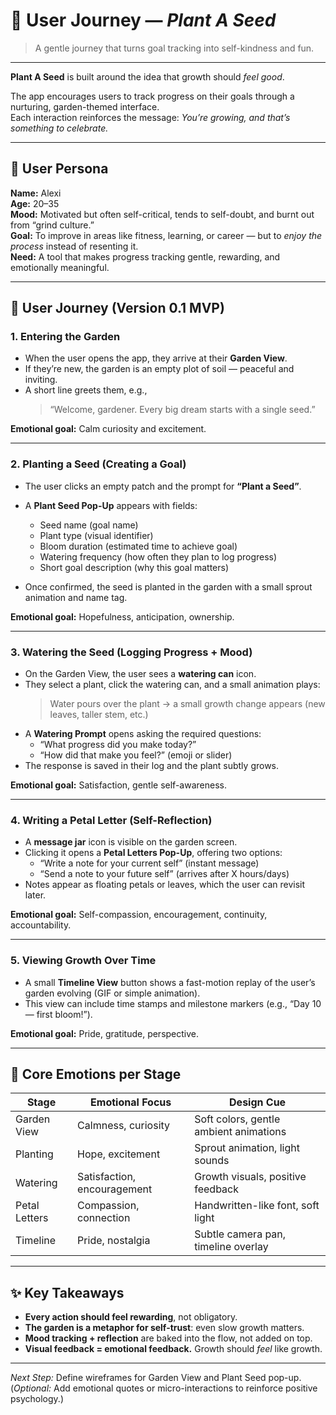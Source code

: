 # 🌱 User Journey — *Plant A Seed*

> A gentle journey that turns goal tracking into self-kindness and fun.

---

**Plant A Seed** is built around the idea that growth should *feel good*.  

The app encourages users to track progress on their goals through a nurturing, garden-themed interface.  
Each interaction reinforces the message: *You’re growing, and that’s something to celebrate.*

---

## 🧭 User Persona
**Name:** Alexi  
**Age:** 20–35  
**Mood:** Motivated but often self-critical, tends to self-doubt, and burnt out from “grind culture.”  
**Goal:** To improve in areas like fitness, learning, or career — but to *enjoy the process* instead of resenting it.  
**Need:** A tool that makes progress tracking gentle, rewarding, and emotionally meaningful.

---

## 🌿 User Journey (Version 0.1 MVP)

### 1. Entering the Garden
- When the user opens the app, they arrive at their **Garden View**.  
- If they’re new, the garden is an empty plot of soil — peaceful and inviting.  
- A short line greets them, e.g.,  
  > “Welcome, gardener. Every big dream starts with a single seed.”

**Emotional goal:** Calm curiosity and excitement.

---

### 2. Planting a Seed (Creating a Goal)
- The user clicks an empty patch and the prompt for **“Plant a Seed”**.  
- A **Plant Seed Pop-Up** appears with fields:
  - Seed name (goal name)
  - Plant type (visual identifier)
  - Bloom duration (estimated time to achieve goal)
  - Watering frequency (how often they plan to log progress)
  - Short goal description (why this goal matters)

- Once confirmed, the seed is planted in the garden with a small sprout animation and name tag.

**Emotional goal:** Hopefulness, anticipation, ownership.

---

### 3. Watering the Seed (Logging Progress + Mood)
- On the Garden View, the user sees a **watering can** icon.  
- They select a plant, click the watering can, and a small animation plays:  
  > Water pours over the plant → a small growth change appears (new leaves, taller stem, etc.)
- A **Watering Prompt** opens asking the required questions:
  - “What progress did you make today?”
  - “How did that make you feel?” (emoji or slider)
- The response is saved in their log and the plant subtly grows.

**Emotional goal:** Satisfaction, gentle self-awareness.

---

### 4. Writing a Petal Letter (Self-Reflection)
- A **message jar** icon is visible on the garden screen.  
- Clicking it opens a **Petal Letters Pop-Up**, offering two options:
  - “Write a note for your current self” (instant message)
  - “Send a note to your future self” (arrives after X hours/days)
- Notes appear as floating petals or leaves, which the user can revisit later.

**Emotional goal:** Self-compassion, encouragement, continuity, accountability.

---

### 5. Viewing Growth Over Time
- A small **Timeline View** button shows a fast-motion replay of the user’s garden evolving (GIF or simple animation).  
- This view can include time stamps and milestone markers (e.g., “Day 10 — first bloom!”).

**Emotional goal:** Pride, gratitude, perspective.

---

## 🌸 Core Emotions per Stage
| Stage | Emotional Focus | Design Cue |
|--------|------------------|-------------|
| Garden View | Calmness, curiosity | Soft colors, gentle ambient animations |
| Planting | Hope, excitement | Sprout animation, light sounds |
| Watering | Satisfaction, encouragement | Growth visuals, positive feedback |
| Petal Letters | Compassion, connection | Handwritten-like font, soft light |
| Timeline | Pride, nostalgia | Subtle camera pan, timeline overlay |

---

## ✨ Key Takeaways
- **Every action should feel rewarding**, not obligatory.  
- **The garden is a metaphor for self-trust**: even slow growth matters.  
- **Mood tracking + reflection** are baked into the flow, not added on top.  
- **Visual feedback = emotional feedback.** Growth should *feel* like growth.

---

*Next Step:* Define wireframes for Garden View and Plant Seed pop-up.  
(*Optional:* Add emotional quotes or micro-interactions to reinforce positive psychology.)

